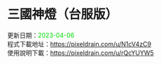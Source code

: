 # 三國神燈（台服版）
更新日期：<font color="#00dd00">2023-04-06</font><br>
程式下載地址：https://pixeldrain.com/u/N1cV4zC9 <br>
使用說明下載：https://pixeldrain.com/u/rQcYUYW5 <br>
